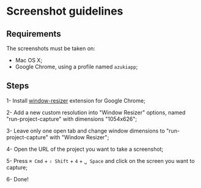 # Screenshot guidelines

## Requirements

The screenshots must be taken on:

- Mac OS X;
- Google Chrome, using a profile named `azukiapp`;

## Steps

1- Install [window-resizer](https://chrome.google.com/webstore/detail/window-resizer/kkelicaakdanhinjdeammmilcgefonfh/related) extension for Google Chrome;

2- Add a new custom resolution into "Window Resizer" options, named "run-project-capture" with dimensions "1054x626";

3- Leave only one open tab and change window dimensions to "run-project-capture" with "Window Resizer";

4- Open the URL of the project you want to take a screenshot;

5- Press `⌘ Cmd` + `⇧ Shift` + `4` + `␣ Space` and click on the screen you want to capture;

6- Done!
